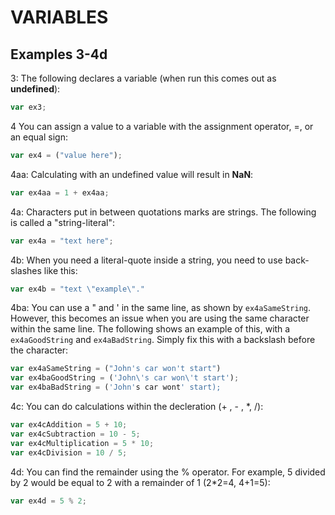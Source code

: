 # VARIABLES
## Examples 3-4d

3: The following declares a variable (when run this comes out as **undefined**):

``` javascript
var ex3;
```

4 You can assign a value to a variable with the assignment operator, =, or an equal sign:

``` javascript
var ex4 = ("value here");
```

4aa: Calculating with an undefined value will result in **NaN**:

``` javascript
var ex4aa = 1 + ex4aa;
```

4a: Characters put in between quotations marks are strings. The following is called a "string-literal":

``` javascript
var ex4a = "text here";
```

4b: When you need a literal-quote inside a string, you need to use back-slashes like this:

``` javascript
var ex4b = "text \"example\"."
```

4ba: You can use a " and ' in the same line, as shown by `ex4aSameString`. However, this becomes an issue when you are using the same character within the same line. The following shows an example of this, with a `ex4aGoodString` and `ex4aBadString`. Simply fix this with a backslash before the character:

``` javascript
var ex4aSameString = ("John's car won't start")
var ex4baGoodString = ('John\'s car won\'t start');
var ex4baBadString = ('John's car wont' start);
```

4c: You can do calculations within the decleration (+ , - , *, /):

``` javascript
var ex4cAddition = 5 + 10;
var ex4cSubtraction = 10 - 5;
var ex4cMultiplication = 5 * 10;
var ex4cDivision = 10 / 5;
```

4d: You can find the remainder using the % operator. For example, 5 divided by 2 would be equal to 2 with a remainder of 1 (2*2=4, 4+1=5):

``` javascript
var ex4d = 5 % 2;
```